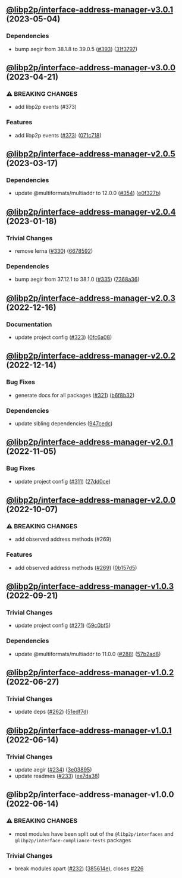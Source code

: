 ## [@libp2p/interface-address-manager-v3.0.1](https://github.com/libp2p/js-libp2p-interfaces/compare/@libp2p/interface-address-manager-v3.0.0...@libp2p/interface-address-manager-v3.0.1) (2023-05-04)


### Dependencies

* bump aegir from 38.1.8 to 39.0.5 ([#393](https://github.com/libp2p/js-libp2p-interfaces/issues/393)) ([31f3797](https://github.com/libp2p/js-libp2p-interfaces/commit/31f3797b24f7c23f3f16e9db3a230bd5f7cd5175))

## [@libp2p/interface-address-manager-v3.0.0](https://github.com/libp2p/js-libp2p-interfaces/compare/@libp2p/interface-address-manager-v2.0.5...@libp2p/interface-address-manager-v3.0.0) (2023-04-21)


### ⚠ BREAKING CHANGES

* add libp2p events (#373)

### Features

* add libp2p events ([#373](https://github.com/libp2p/js-libp2p-interfaces/issues/373)) ([071c718](https://github.com/libp2p/js-libp2p-interfaces/commit/071c718808902858818ca86167b51b242b67a5a5))

## [@libp2p/interface-address-manager-v2.0.5](https://github.com/libp2p/js-libp2p-interfaces/compare/@libp2p/interface-address-manager-v2.0.4...@libp2p/interface-address-manager-v2.0.5) (2023-03-17)


### Dependencies

* update @multiformats/multiaddr to 12.0.0 ([#354](https://github.com/libp2p/js-libp2p-interfaces/issues/354)) ([e0f327b](https://github.com/libp2p/js-libp2p-interfaces/commit/e0f327b5d54e240feabadce21a841629d633ec5e))

## [@libp2p/interface-address-manager-v2.0.4](https://github.com/libp2p/js-libp2p-interfaces/compare/@libp2p/interface-address-manager-v2.0.3...@libp2p/interface-address-manager-v2.0.4) (2023-01-18)


### Trivial Changes

* remove lerna ([#330](https://github.com/libp2p/js-libp2p-interfaces/issues/330)) ([6678592](https://github.com/libp2p/js-libp2p-interfaces/commit/6678592dd0cf601a2671852f9d2a0aff5dee2b18))


### Dependencies

* bump aegir from 37.12.1 to 38.1.0 ([#335](https://github.com/libp2p/js-libp2p-interfaces/issues/335)) ([7368a36](https://github.com/libp2p/js-libp2p-interfaces/commit/7368a363423a08e8fa247dcb76ea13e4cf030d65))

## [@libp2p/interface-address-manager-v2.0.3](https://github.com/libp2p/js-libp2p-interfaces/compare/@libp2p/interface-address-manager-v2.0.2...@libp2p/interface-address-manager-v2.0.3) (2022-12-16)


### Documentation

* update project config ([#323](https://github.com/libp2p/js-libp2p-interfaces/issues/323)) ([0fc6a08](https://github.com/libp2p/js-libp2p-interfaces/commit/0fc6a08e9cdcefe361fe325281a3a2a03759ff59))

## [@libp2p/interface-address-manager-v2.0.2](https://github.com/libp2p/js-libp2p-interfaces/compare/@libp2p/interface-address-manager-v2.0.1...@libp2p/interface-address-manager-v2.0.2) (2022-12-14)


### Bug Fixes

* generate docs for all packages ([#321](https://github.com/libp2p/js-libp2p-interfaces/issues/321)) ([b6f8b32](https://github.com/libp2p/js-libp2p-interfaces/commit/b6f8b32a920c15a28fe021e6050e31aaae89d518))


### Dependencies

* update sibling dependencies ([947cedc](https://github.com/libp2p/js-libp2p-interfaces/commit/947cedcc25aa147768ee5b76577d069491db6ef6))

## [@libp2p/interface-address-manager-v2.0.1](https://github.com/libp2p/js-libp2p-interfaces/compare/@libp2p/interface-address-manager-v2.0.0...@libp2p/interface-address-manager-v2.0.1) (2022-11-05)


### Bug Fixes

* update project config ([#311](https://github.com/libp2p/js-libp2p-interfaces/issues/311)) ([27dd0ce](https://github.com/libp2p/js-libp2p-interfaces/commit/27dd0ce3c249892ac69cbb24ddaf0b9f32385e37))

## [@libp2p/interface-address-manager-v2.0.0](https://github.com/libp2p/js-libp2p-interfaces/compare/@libp2p/interface-address-manager-v1.0.3...@libp2p/interface-address-manager-v2.0.0) (2022-10-07)


### ⚠ BREAKING CHANGES

* add observed address methods (#269)

### Features

* add observed address methods ([#269](https://github.com/libp2p/js-libp2p-interfaces/issues/269)) ([0b157d5](https://github.com/libp2p/js-libp2p-interfaces/commit/0b157d5666caaaaa8676265cab3e4b010872ee41))

## [@libp2p/interface-address-manager-v1.0.3](https://github.com/libp2p/js-libp2p-interfaces/compare/@libp2p/interface-address-manager-v1.0.2...@libp2p/interface-address-manager-v1.0.3) (2022-09-21)


### Trivial Changes

* update project config ([#271](https://github.com/libp2p/js-libp2p-interfaces/issues/271)) ([59c0bf5](https://github.com/libp2p/js-libp2p-interfaces/commit/59c0bf5e0b05496fca2e4902632b61bb41fad9e9))


### Dependencies

* update @multiformats/multiaddr to 11.0.0 ([#288](https://github.com/libp2p/js-libp2p-interfaces/issues/288)) ([57b2ad8](https://github.com/libp2p/js-libp2p-interfaces/commit/57b2ad88edfc7807311143791bc49270b1a81eaf))

## [@libp2p/interface-address-manager-v1.0.2](https://github.com/libp2p/js-libp2p-interfaces/compare/@libp2p/interface-address-manager-v1.0.1...@libp2p/interface-address-manager-v1.0.2) (2022-06-27)


### Trivial Changes

* update deps ([#262](https://github.com/libp2p/js-libp2p-interfaces/issues/262)) ([51edf7d](https://github.com/libp2p/js-libp2p-interfaces/commit/51edf7d9b3765a6f75c915b1483ea345d0133a41))

## [@libp2p/interface-address-manager-v1.0.1](https://github.com/libp2p/js-libp2p-interfaces/compare/@libp2p/interface-address-manager-v1.0.0...@libp2p/interface-address-manager-v1.0.1) (2022-06-14)


### Trivial Changes

* update aegir ([#234](https://github.com/libp2p/js-libp2p-interfaces/issues/234)) ([3e03895](https://github.com/libp2p/js-libp2p-interfaces/commit/3e038959ecab6cfa3585df9ee179c0af7a61eda5))
* update readmes ([#233](https://github.com/libp2p/js-libp2p-interfaces/issues/233)) ([ee7da38](https://github.com/libp2p/js-libp2p-interfaces/commit/ee7da38dccc08160d26c8436df8739ce7e0b340e))

## @libp2p/interface-address-manager-v1.0.0 (2022-06-14)


### ⚠ BREAKING CHANGES

* most modules have been split out of the `@libp2p/interfaces` and `@libp2p/interface-compliance-tests` packages

### Trivial Changes

* break modules apart ([#232](https://github.com/libp2p/js-libp2p-interfaces/issues/232)) ([385614e](https://github.com/libp2p/js-libp2p-interfaces/commit/385614e772329052ab17415c8bd421f65b01a61b)), closes [#226](https://github.com/libp2p/js-libp2p-interfaces/issues/226)
